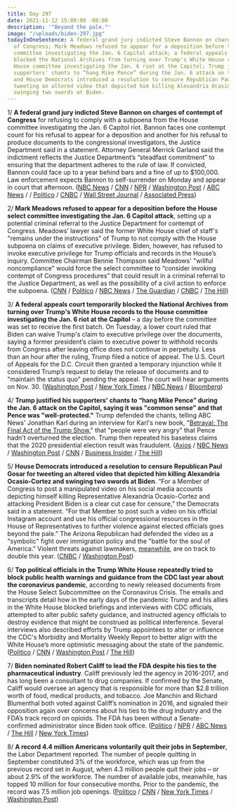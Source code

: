 ```yaml
---
title: Day 297
date: 2021-11-12 15:09:00 -08:00
description: '"Beyond the pale."'
image: "/uploads/biden-297.jpg"
todayInOneSentence: A federal grand jury indicted Steve Bannon on charges of contempt
  of Congress; Mark Meadows refused to appear for a deposition before the House select
  committee investigating the Jan. 6 Capitol attack; a federal appeals court temporarily
  blocked the National Archives from turning over Trump's White House records to the
  House committee investigating the Jan. 6 riot at the Capitol; Trump justified his
  supporters' chants to “hang Mike Pence” during the Jan. 6 attack on the Capitol;
  and House Democrats introduced a resolution to censure Republican Paul Gosar for
  tweeting an altered video that depicted him killing Alexandria Ocasio-Cortez and
  swinging two swords at Biden.
---
```


1/ **A federal grand jury indicted Steve Bannon on charges of contempt of Congress** for refusing to comply with a subpoena from the House committee investigating the Jan. 6 Capitol riot. Bannon faces one contempt count for his refusal to appear for a deposition and another for his refusal to produce documents to the congressional investigators, the Justice Department said in a statement. Attorney General Merrick Garland said the indictment reflects the Justice Department’s “steadfast commitment” to ensuring that the department adheres to the rule of law. If convicted, Bannon could face up to a year behind bars and a fine of up to $100,000. Law enforcement expects Bannon to self-surrender on Monday and appear in court that afternoon. ([NBC News](https://www.nbcnews.com/politics/justice-department/former-trump-adviser-steve-bannon-indicted-federal-grand-jury-contempt-n1283834) / [CNN](https://www.cnn.com/2021/11/12/politics/steve-bannon-indicted/index.html) / [NPR](https://www.npr.org/2021/11/12/1054309797/steve-bannon-contempt-congress-justice-department) / [Washington Post](https://www.washingtonpost.com/national-security/steve-bannon-indicted/2021/11/12/eebd4726-43fa-11ec-a3aa-0255edc02eb7_story.html?itid=hp-top-table-main) / [ABC News](https://abcnews.go.com/Politics/justice-department-charges-steve-bannon-criminal-contempt-congress/story?id=81138335) / / [Politico](https://www.politico.com/news/2021/11/12/steve-bannon-indicted-for-defying-jan-6-committee-investigation-521177) / [CNBC](https://www.cnbc.com/2021/11/12/trump-ally-steve-bannon-indicted-for-dodging-jan-6-probe-subpoena.html) / [Wall Street Journal](https://www.wsj.com/articles/prosecutors-charge-trump-adviser-steve-bannon-for-defying-jan-6-panel-subpoena-11636751171?mod=hp_lead_pos4) / [Associated Press](https://apnews.com/article/steve-bannon-donald-trump-congress-mark-meadows-subpoenas-70fcf59323df874b4a0def1f4c1222cc))

2/ **Mark Meadows refused to appear for a deposition before the House select committee investigating the Jan. 6 Capitol attack**, setting up a potential criminal referral to the Justice Department for contempt of Congress. Meadows’ lawyer said the former White House chief of staff's "remains under the instructions" of Trump to not comply with the House subpoena on claims of executive privilege. Biden, however, has refused to invoke executive privilege for Trump officials and records in the House’s inquiry. Committee Chairman Bennie Thompson said Meadows' "willful noncompliance" would force the select committee to “consider invoking contempt of Congress procedures” that could result in a criminal referral to the Justice Department, as well as the possibility of a civil action to enforce the subpoena. ([CNN](https://www.cnn.com/2021/11/12/politics/mark-meadows-january-6-deposition/index.html) / [Politico](https://www.politico.com/news/2021/11/11/jan-6-committee-mark-meadows-testify-friday-520992) / [NBC News](https://www.nbcnews.com/politics/politics-news/former-trump-aide-mark-meadows-fails-appear-jan-6-committee-n1283815) / [The Guardian](https://www.theguardian.com/us-news/2021/nov/12/mark-meadows-trump-white-house-capitol-attack-committee) / [CNBC](https://www.cnbc.com/2021/11/12/trump-white-house-chief-of-staff-mark-meadows-ducks-jan-6-riot-panel-.html) / [The Hill](https://thehill.com/homenews/house/581284-meadows-defies-jan-6-committee-risking-contempt-charges))

3/ **A federal appeals court temporarily blocked the National Archives from turning over Trump's White House records to the House committee investigating the Jan. 6 riot at the Capitol** – a day before the committee was set to receive the first batch. On Tuesday, a lower court ruled that Biden can waive Trump's claim to executive privilege over the documents, saying a former president’s claim to executive power to withhold records from Congress after leaving office does not continue in perpetuity. Less than an hour after the ruling, Trump filed a notice of appeal. The U.S. Court of Appeals for the D.C. Circuit then granted a temporary injunction while it considered Trump’s request to delay the release of documents and to "maintain the status quo" pending the appeal. The court will hear arguments on Nov. 30. ([Washington Post](https://www.washingtonpost.com/local/legal-issues/appeals-court-temporarily-bars-release-of-trump-white-house-records-to-house-jan-6-committee/2021/11/11/0e71fd5e-423f-11ec-9ea7-3eb2406a2e24_story.html) / [New York Times](https://www.nytimes.com/2021/11/11/us/politics/trump-files-january-6.html) / [NBC News](https://www.nbcnews.com/politics/donald-trump/trump-asks-appeals-court-temporarily-block-release-jan-6-records-n1283732) / [Bloomberg](https://www.bloomberg.com/news/articles/2021-11-11/federal-appeals-court-blocks-release-of-trump-documents-for-now?sref=MIBMEEoj))

4/ **Trump justified his supporters' chants to “hang Mike Pence” during the Jan. 6 attack on the Capitol, saying it was "common sense" and that Pence was "well-protected."** Trump defended the chants, telling ABC News' Jonathan Karl during an interview for Karl's new book, "[Betrayal: The Final Act of the Trump Show](https://amzn.to/3kxve1o)," that "people were very angry" that Pence hadn't overturned the election. Trump then repeated his baseless claims that the 2020 presidential election result was fraudulent. ([Axios](https://www.axios.com/trump-hang-mike-pence-january-6-audio-4f147245-becf-4766-ac60-7acece6862be.html) / [NBC News](https://www.nbcnews.com/politics/donald-trump/trump-defends-jan-6-rioters-hang-mike-pence-chant-newly-n1283798) / [Washington Post](https://www.washingtonpost.com/politics/trump-hang-mike-pence/2021/11/12/64a17142-43b0-11ec-a88e-2aa4632af69b_story.html) / [CNN](https://www.cnn.com/2021/11/12/politics/trump-pence-threats-january-6/index.html) / [Business Insider](https://www.businessinsider.com/trump-justified-hang-mike-pence-calls-says-common-sense-audio-2021-11) / [The Hill](https://thehill.com/homenews/media/581252-trump-dismisses-rioters-calls-to-hang-pence-how-can-you-pass-on-a-fraudulent))

5/ **House Democrats introduced a resolution to censure Republican Paul Gosar for tweeting an altered video that depicted him killing Alexandria Ocasio-Cortez and swinging two swords at Biden**. “For a Member of Congress to post a manipulated video on his social media accounts depicting himself killing Representative Alexandria Ocasio-Cortez and attacking President Biden is a clear cut case for censure,” the Democrats said in a statement. “For that Member to post such a video on his official Instagram account and use his official congressional resources in the House of Representatives to further violence against elected officials goes beyond the pale.” The Arizona Republican had defended the video as a "symbolic" fight over immigration policy and the "battle for the soul of America.” Violent threats against lawmakers, [meanwhile](https://www.nytimes.com/2021/11/12/us/politics/republican-violent-rhetoric.html), are on track to double this year. ([CNBC](https://www.cnbc.com/2021/11/12/house-democrats-move-to-censure-gop-rep-paul-gosar-over-violent-video-.html) / [Washington Post](https://www.washingtonpost.com/politics/house-democrats-introduce-resolution-to-censure-rep-gosar-over-animated-video-that-depicted-him-killing-rep-ocasio-cortez/2021/11/11/4e00ffa8-4300-11ec-9ea7-3eb2406a2e24_story.html))

6/ **Top political officials in the Trump White House repeatedly tried to block public health warnings and guidance from the CDC last year about the coronavirus pandemic**, according to newly released documents from the House Select Subcommittee on the Coronavirus Crisis. The emails and transcripts detail how in the early days of the pandemic Trump and his allies in the White House blocked briefings and interviews with CDC officials, attempted to alter public safety guidance, and instructed agency officials to destroy evidence that might be construed as political interference. Several interviews also described efforts by Trump appointees to alter or influence the CDC's Morbidity and Mortality Weekly Report to better align with the White House’s more optimistic messaging about the state of the pandemic. ([Politico](https://www.politico.com/news/2021/11/12/trump-cdc-covid-521128) / [CNN](https://www.cnn.com/2021/11/12/politics/house-committee-cdc-covid-trump-administration-response/index.html) / [Washington Post](https://www.washingtonpost.com/health/2021/11/12/messonnier-birx-coronavirus-response-interference/) / [The Hill](https://thehill.com/policy/healthcare/581322-documents-reveal-new-details-of-trump-political-interference-in-covid))

7/ **Biden nominated Robert Califf to lead the FDA despite his ties to the pharmaceutical industry**. Califf previously led the agency in 2016-2017, and has long been a consultant to drug companies. If confirmed by the Senate, Califf would oversee an agency that is responsible for more than $2.8 trillion worth of food, medical products, and tobacco. Joe Manchin and Richard Blumenthal both voted against Califf’s nomination in 2016, and signaled their opposition again over concerns about his ties to the drug industry and the FDA’s track record on opioids. The FDA has been without a Senate-confirmed administrator since Biden took office. ([Politico](https://www.politico.com/news/2021/11/12/biden-poised-to-nominate-califf-as-fda-chief-521060) / [NPR](https://www.npr.org/2021/11/12/1055143924/biden-nominates-former-commissioner-robert-califf-to-again-lead-fda) / [ABC News](https://abcnews.go.com/Politics/biden-nominate-dr-robert-califf-fda-commissioner/story?id=81131614) / [The Hill](https://thehill.com/homenews/senate/581293-manchin-opposes-expected-biden-fda-nominee) / [New York Times](https://www.nytimes.com/2021/11/12/us/politics/robert-califf-fda.html))

8/ **A record 4.4 million Americans voluntarily quit their jobs in September**, the Labor Department reported. The number of people quitting in September constituted 3% of the workforce, which was up from the previous record set in August, when 4.3 million people quit their jobs – or about 2.9% of the workforce. The number of available jobs, meanwhile, has topped 10 million for four consecutive months. Prior to the pandemic, the record was 7.5 million job openings. ([Politico](https://www.politico.com/news/2021/11/12/for-2nd-straight-month-americans-quit-jobs-at-a-record-pace-521116) / [CNN](https://www.cnn.com/2021/11/12/economy/job-openings-quits-september/index.html) / [New York Times](https://www.nytimes.com/live/2021/11/12/business/news-business-stock-market) / [Washington Post](https://www.washingtonpost.com/business/2021/11/12/job-quit-september-openings/))